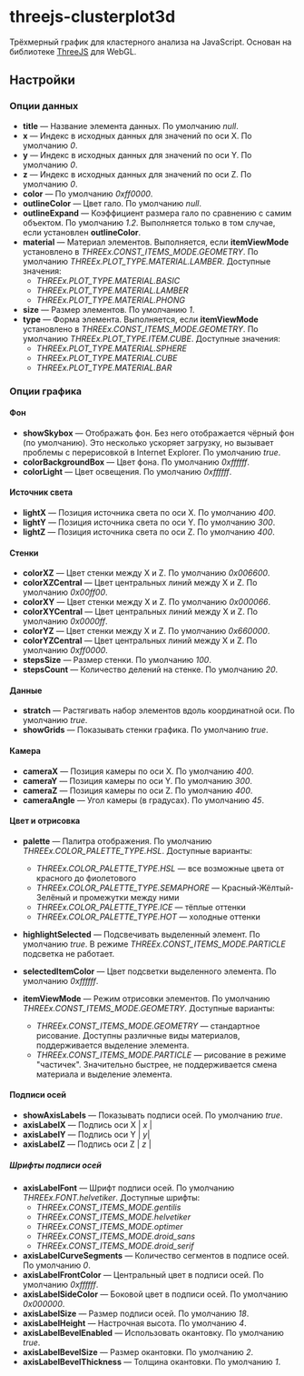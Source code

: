 threejs-clusterplot3d
=====================
Трёхмерный график для кластерного анализа на JavaScript. Основан на библиотеке [ThreeJS](http://threejs.org/) для WebGL.

## Настройки

### Опции данных
* **title** — Название элемента данных. По умолчанию *null*.
* **x** — Индекс в исходных данных для значений по оси X. По умолчанию *0*.
* **y** — Индекс в исходных данных для значений по оси Y. По умолчанию *0*.
* **z** — Индекс в исходных данных для значений по оси Z. По умолчанию *0*.
* **color** — По умолчанию *0xff0000*.
* **outlineColor** — Цвет гало. По умолчанию *null*.
* **outlineExpand** — Коэффициент размера гало по сравнению с самим объектом. По умолчанию *1.2*. Выполняется только в том случае, если установлен **outlineColor**.
* **material** — Материал элементов. Выполняется, если **itemViewMode** установлено в *THREEx.CONST_ITEMS_MODE.GEOMETRY*. По умолчанию *THREEx.PLOT_TYPE.MATERIAL.LAMBER*. Доступные значения:
  - *THREEx.PLOT_TYPE.MATERIAL.BASIC*
  - *THREEx.PLOT_TYPE.MATERIAL.LAMBER*
  - *THREEx.PLOT_TYPE.MATERIAL.PHONG*
* **size** — Размер элементов. По умолчанию *1*.
* **type** — Форма элемента. Выполняется, если **itemViewMode** установлено в *THREEx.CONST_ITEMS_MODE.GEOMETRY*. По умолчанию *THREEx.PLOT_TYPE.ITEM.CUBE*. Доступные значения:
  - *THREEx.PLOT_TYPE.MATERIAL.SPHERE*
  - *THREEx.PLOT_TYPE.MATERIAL.CUBE*
  - *THREEx.PLOT_TYPE.MATERIAL.BAR*

### Опции графика

#### Фон

* **showSkybox** — Отображать фон. Без него отображается чёрный фон (по умолчанию). Это несколько ускоряет загрузку, но вызывает проблемы с перерисовкой в Internet Explorer. По умолчанию *true*.
* **colorBackgroundBox** — Цвет фона. По умолчанию *0xffffff*.
* **colorLight** — Цвет освещения. По умолчанию *0xffffff*.

#### Источник света

* **lightX** — Позиция источника света по оси X. По умолчанию *400*.
* **lightY** — Позиция источника света по оси Y. По умолчанию *300*.
* **lightZ** — Позиция источника света по оси Z. По умолчанию *400*.

#### Стенки

* **colorXZ** — Цвет стенки между X и Z. По умолчанию *0x006600*.
* **colorXZCentral** — Цвет центральных линий между X и Z. По умолчанию *0x00ff00*.
* **сolorXY** — Цвет стенки между X и Z. По умолчанию *0x000066*.
* **colorXYCentral** — Цвет центральных линий между X и Z. По умолчанию *0x0000ff*.
* **сolorYZ** — Цвет стенки между X и Z. По умолчанию *0x660000*.
* **colorYZCentral** — Цвет центральных линий между X и Z. По умолчанию *0xff0000*.
* **stepsSize** — Размер стенки. По умолчанию *100*.
* **stepsCount** — Количество делений на стенке. По умолчанию *20*.

#### Данные

* **stratch** — Растягивать набор элементов вдоль координатной оси. По умолчанию *true*.
* **showGrids** — Показывать стенки графика. По умолчанию *true*.

#### Камера

* **cameraX** — Позиция камеры по оси X. По умолчанию *400*.
* **cameraY** — Позиция камеры по оси Y. По умолчанию *300*.
* **cameraZ** — Позиция камеры по оси Z. По умолчанию *400*.
* **cameraAngle** — Угол камеры (в градусах). По умолчанию *45*.

#### Цвет и отрисовка
* **palette** — Палитра отображения. По умолчанию *THREEx.COLOR_PALETTE_TYPE.HSL*. Доступные варианты:
  - *THREEx.COLOR_PALETTE_TYPE.HSL* — все возможные цвета от красного до фиолетового
  - *THREEx.COLOR_PALETTE_TYPE.SEMAPHORE* — Красный-Жёлтый-Зелёный и промежутки между ними
  - *THREEx.COLOR_PALETTE_TYPE.ICE* — тёплые оттенки
  - *THREEx.COLOR_PALETTE_TYPE.HOT* — холодные оттенки

* **highlightSelected** — Подсвечивать выделенный элемент. По умолчанию *true*. В режиме *THREEx.CONST_ITEMS_MODE.PARTICLE* подсветка не работает.
* **selectedItemColor** — Цвет подсветки выделенного элемента. По умолчанию *0xffffff*.
* **itemViewMode** — Режим отрисовки элементов. По умолчанию *THREEx.CONST_ITEMS_MODE.GEOMETRY*. Доступные варианты:
  - *THREEx.CONST_ITEMS_MODE.GEOMETRY* — стандартное рисование. Доступны различные виды материалов, поддерживается выделение элемента.
  - *THREEx.CONST_ITEMS_MODE.PARTICLE* — рисование в режиме "частичек". Значительно быстрее, не поддерживается смена материала и выделение элемента.

#### Подписи осей

* **showAxisLabels** — Показывать подписи осей. По умолчанию *true*.
* **axisLabelX** — Подпись оси X | *x* |
* **axisLabelY** — Подпись оси Y | *y*|
* **axisLabelZ** — Подпись оси Z | *z* |

##### Шрифты подписи осей

* **axisLabelFont** — Шрифт подписи осей. По умолчанию *THREEx.FONT.helvetiker*. Доступные шрифты:
  - *THREEx.CONST_ITEMS_MODE.gentilis*
  - *THREEx.CONST_ITEMS_MODE.helvetiker*
  - *THREEx.CONST_ITEMS_MODE.optimer*
  - *THREEx.CONST_ITEMS_MODE.droid_sans*
  - *THREEx.CONST_ITEMS_MODE.droid_serif*
* **axisLabelCurveSegments** — Количество сегментов в подписе осей. По умолчанию *0*.
* **axisLabelFrontColor** — Центральный цвет в подписи осей. По умолчанию *0xffffff*.
* **axisLabelSideColor** — Боковой цвет в подписи осей. По умолчанию *0x000000*.
* **axisLabelSize** — Размер подписи осей. По умолчанию *18*.
* **axisLabelHeight** — Настрочная высота. По умолчанию *4*.
* **axisLabelBevelEnabled** — Использовать окантовку. По умолчанию *true*.
* **axisLabelBevelSize** — Размер окантовки. По умолчанию *2*.
* **axisLabelBevelThickness** — Толщина окантовки. По умолчанию *1*.
